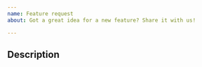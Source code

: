 ```yaml
---
name: Feature request
about: Got a great idea for a new feature? Share it with us!

---
```


## Description 
<!-- A clear and concise description of what you want to happen. -->
<!-- Provide sample code, useful information, possible solutions and examples whenever possible. -->
<!-- Provide mock designs, implementations, prototypes and screenshots whenever possible. -->

